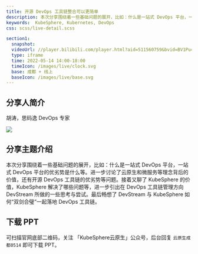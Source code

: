 ```yaml
---
title: 开源 DevOps 工具链整合可以更简单
description: 本次分享围绕着一些基础问题的展开，比如：什么是一站式 DevOps 平台，一站式 DevOps 平台的优劣势是什么等。
keywords:  KubeSphere, Kubernetes, DevOps
css: scss/live-detail.scss

section1:
  snapshot: 
  videoUrl: //player.bilibili.com/player.html?aid=511560759&bvid=BV1Pu41167Th&cid=721563337&page=1&high_quality=1
  type: iframe
  time: 2022-05-14 14:00-18:00
  timeIcon: /images/live/clock.svg
  base: 成都 + 线上
  baseIcon: /images/live/base.svg
---
```


## 分享人简介

胡涛，思码逸 DevOps 专家

![](https://pek3b.qingstor.com/kubesphere-community/images/chengdu0514-hutao.JPG)

## 分享主题介绍

本次分享围绕着一些基础问题的展开，比如：什么是一站式 DevOps 平台，一站式 DevOps 平台的优劣势是什么等。进一步讨论了云原生和微服务等理念背后的价值，还有开源 DevOps 工具链的优劣势等问题。接着又聊了 KubeSphere 的价值，KubeSphere 解决了哪些问题等，进一步引出在 DevOps 工具链管理方向 DevStream 所做的一些思考与尝试。最后畅想了 DevStream 与 KubeSphere 如何“双剑合璧”一起落地 DevOps 工具链。

## 下载 PPT

可扫描官网底部二维码，关注 「KubeSphere云原生」公众号，后台回复 `云原生成都0514` 即可下载 PPT。
